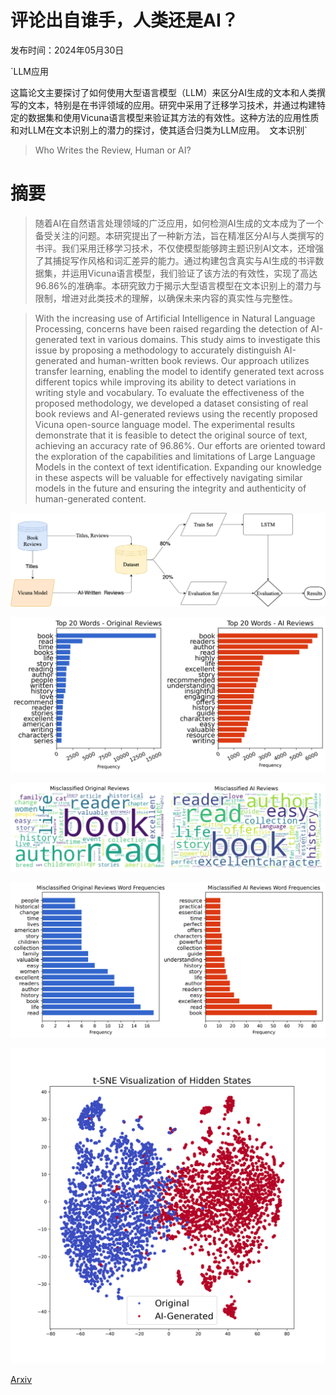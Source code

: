 # 评论出自谁手，人类还是AI？

发布时间：2024年05月30日

`LLM应用

这篇论文主要探讨了如何使用大型语言模型（LLM）来区分AI生成的文本和人类撰写的文本，特别是在书评领域的应用。研究中采用了迁移学习技术，并通过构建特定的数据集和使用Vicuna语言模型来验证其方法的有效性。这种方法的应用性质和对LLM在文本识别上的潜力的探讨，使其适合归类为LLM应用。` `文本识别`

> Who Writes the Review, Human or AI?

# 摘要

> 随着AI在自然语言处理领域的广泛应用，如何检测AI生成的文本成为了一个备受关注的问题。本研究提出了一种新方法，旨在精准区分AI与人类撰写的书评。我们采用迁移学习技术，不仅使模型能够跨主题识别AI文本，还增强了其捕捉写作风格和词汇差异的能力。通过构建包含真实与AI生成的书评数据集，并运用Vicuna语言模型，我们验证了该方法的有效性，实现了高达96.86%的准确率。本研究致力于揭示大型语言模型在文本识别上的潜力与限制，增进对此类技术的理解，以确保未来内容的真实性与完整性。

> With the increasing use of Artificial Intelligence in Natural Language Processing, concerns have been raised regarding the detection of AI-generated text in various domains. This study aims to investigate this issue by proposing a methodology to accurately distinguish AI-generated and human-written book reviews. Our approach utilizes transfer learning, enabling the model to identify generated text across different topics while improving its ability to detect variations in writing style and vocabulary. To evaluate the effectiveness of the proposed methodology, we developed a dataset consisting of real book reviews and AI-generated reviews using the recently proposed Vicuna open-source language model. The experimental results demonstrate that it is feasible to detect the original source of text, achieving an accuracy rate of 96.86%. Our efforts are oriented toward the exploration of the capabilities and limitations of Large Language Models in the context of text identification. Expanding our knowledge in these aspects will be valuable for effectively navigating similar models in the future and ensuring the integrity and authenticity of human-generated content.

![评论出自谁手，人类还是AI？](../../../paper_images/2405.20285/paper_v2.drawio.png)

![评论出自谁手，人类还是AI？](../../../paper_images/2405.20285/word_frequencies.png)

![评论出自谁手，人类还是AI？](../../../paper_images/2405.20285/misclassified_wordclouds.png)

![评论出自谁手，人类还是AI？](../../../paper_images/2405.20285/misclassified_word_frequencies.png)

![评论出自谁手，人类还是AI？](../../../paper_images/2405.20285/tsne.png)

[Arxiv](https://arxiv.org/abs/2405.20285)